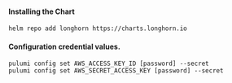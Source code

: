 #### Installing the Chart
```shell
helm repo add longhorn https://charts.longhorn.io
```

#### Configuration credential values.
```hcl
pulumi config set AWS_ACCESS_KEY_ID [password] --secret
pulumi config set AWS_SECRET_ACCESS_KEY [password] --secret
```